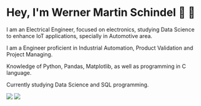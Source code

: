 # Hey, I'm Werner Martin Schindel :wave: :vulcan_salute:

I am an Electrical Engineer, focused on electronics, studying Data Science to enhance IoT applications, specially in Automotive area. 

I am a Engineer proficient in Industrial Automation, Product Validation and Project Managing. 

Knowledge of Python, Pandas, Matplotlib, as well as programming in C language. 

Currently studying Data Science and SQL programming.



<div style="display: inline-block"> 
  <a href="https://www.linkedin.com/in/werner-schindel-b5a9428" target="_blank"><img src="https://img.shields.io/badge/-LinkedIn-%230077B5?style=for-the-badge&logo=linkedin&logoColor=white" target="_blank"></a>  
  <a href = "mailto:werner.schindel.rs[at]gmail.com"><img src="https://img.shields.io/badge/Gmail-D14836?style=for-the-badge&logo=gmail&logoColor=white" target="_blank"></a>
</div>
